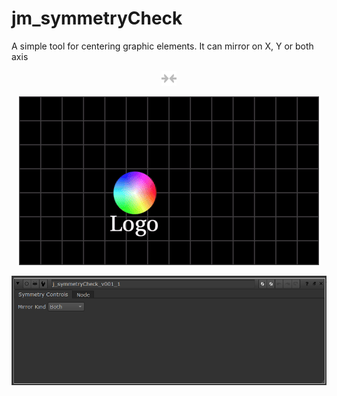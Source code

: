 # jm_symmetryCheck

A simple tool for centering graphic elements. It can mirror on X, Y or both axis



<p align="center">
<img src="jm_symmetryCheck_icon.png">
</p>


<p align="center">
<img src="jm_symmetryCheck.gif">
</p>


<p align="center">
<img src="jm_symmetryCheck_UI.png">
</p>



